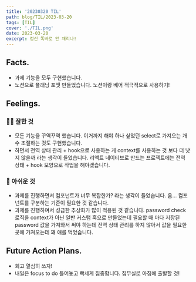 ```yaml
---
title: '20230320 TIL'
path: blog/TIL/2023-03-20
tags: [TIL]
cover: './TIL.png'
date: 2023-03-20
excerpt: 정신 똑바로 안 채리나!
---
```


## Facts.

- 과제 기능을 모두 구현했습니다.
- 노션으로 플래닝 포맷 만들었습니다. 노션이랑 베어 적극적으로 사용하기!

## Feelings.

### 👍🏻 잘한 것

- 모든 기능을 꾸역꾸역 했습니다. 이거까지 해야 하나 싶었던 select로 가져오는 개수 조절하는 것도 구현했습니다.
- 하면서 전역 상태 관리 + hook으로 사용하는 게 context를 사용하는 것 보다 더 낫지 않을까 라는 생각이 들었습니다. 리액트 네이티브로 만드는 프로젝트에는 전역 상태 + hook 모양으로 작업을 해야겠습니다.

### 🥲 아쉬운 것

- 과제를 진행하면서 컴포넌트가 너무 복잡한가? 라는 생각이 들었습니다. 음… 컴포넌트를 구분하는 기준이 필요한 것 같습니다.
- 과제를 진행하며서 성급한 추상화가 많이 적용된 것 같습니다. password check 로직을 context가 아닌 일반 커스텀 훅으로 만들었는데 필요할 때 마다 저장된 password 값을 가져와서 써야 하는데 전역 상태 관리를 하지 않아서 값을 필요한 곳에 가져오는데 꽤 애를 먹었습니다.

## Future Action Plans.

- 회고 열심히 쓰자!
- 내일은 focus to do 틀어놓고 빡세게 집중합니다. 집무실로 아침에 출발할 것!